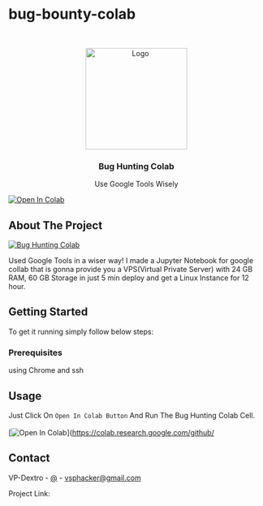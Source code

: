 # bug-bounty-colab
<!-- PROJECT LOGO -->
<br />
<p align="center">
  <a href="https://github.com/">
    <img src="https://d3eys52k95jjdh.cloudfront.net/wp-content/uploads/2019/06/google-dark.jpg" alt="Logo" height="200">
  </a>

  <h3 align="center">Bug Hunting Colab</h3>

  <p align="center">
    Use Google Tools Wisely
    <br />
  </p>
</p>

[![Open In Colab](https://colab.research.google.com/assets/colab-badge.svg)](https://colab.research.google.com/github/)


<!-- ABOUT THE PROJECT -->
## About The Project

[![Bug Hunting Colab][product-screenshot]](https://github.com/)

Used Google Tools in a wiser way! I made a Jupyter Notebook for google collab that is gonna provide you a VPS(Virtual Private Server) with 24 GB RAM, 60 GB Storage in just 5 min deploy and get a Linux Instance for 12 hour. 


<!-- GETTING STARTED -->
## Getting Started

To get it running simply follow below steps:

### Prerequisites

using Chrome and ssh


<!-- USAGE EXAMPLES -->
## Usage

Just Click On `Open In Colab Button` And Run The Bug Hunting Colab Cell.<br><br>
[![Open In Colab](https://colab.research.google.com/assets/colab-badge.svg)](https://colab.research.google.com/github/

<!-- CONTACT -->
## Contact

VP-Dextro - [@](https://twitter.com/) - vsphacker@gmail.com

Project Link: []()




<!-- MARKDOWN LINKS & IMAGES -->
<!-- https://www.markdownguide.org/basic-syntax/#reference-style-links -->
[linkedin-shield]: https://img.shields.io/badge/-LinkedIn-black.svg?style=for-the-badge&logo=linkedin&colorB=555
[linkedin-url]: https://linkedin.com/in/
[product-screenshot]: https://i.imgur.com/zHXqeY3.png
